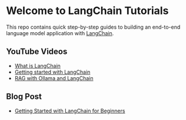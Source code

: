 # Welcome to LangChain Tutorials

This repo contains quick step-by-step guides to building an end-to-end language model application with [LangChain](https://python.langchain.com/en/latest/index.html).

## YouTube Videos
- [What is LangChain](https://youtu.be/xLDadqb3BQQ)
- [Getting started with LangChain](https://youtu.be/91W52Wl4wG8)
- [RAG with Ollama and LangChain](https://youtu.be/BLR1FgFqbRo)

## Blog Post
- [Getting Started with LangChain for Beginners](https://medium.com/gitconnected/getting-started-with-langchain-for-beginners-f3841119e357)
